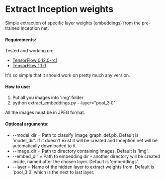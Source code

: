# Extract Inception weights

Simple extraction of specific layer weights (embeddings) from the pre-trained Inception net.

#### Requirements:
Tested and working on:

 * [TensorFlow 0.12.0-rc1](https://github.com/tensorflow/tensorflow/releases/tag/0.12.0-rc1)
 * [TensorFlow 1.1.0](https://github.com/tensorflow/tensorflow/releases/tag/v1.1.0)

It's so simple that it should work on pretty much any version.

#### How to use:

1. Put all you images into 'img' folder
2. python extract_embeddings.py --layer="pool_3:0"

All the images must be in JPEG format.

#### Optional arguments:

 * --model_dir = Path to classify_image_graph_def.pb. Default is 'model_dir'. 
              If it doesn't exist it will be created and Inception net will be automatically downloaded to it.           
 * --image_dir = Path to directory containing images. Default is 'img'. 
 * --embed_dir = Path to embedding dir - another directory will be created inside, named after the chosen layer. Default is 'embeddings'.
 * --layer = Name of the hidden layer to extract weights from. Default is 'pool_3:0' which is the next to last layer.

